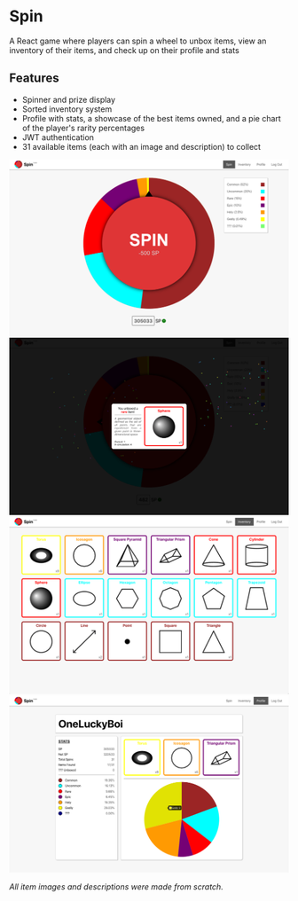 # Spin

A React game where players can spin a wheel to unbox items, view an inventory of their items, and check up on their profile and stats 

## Features
- Spinner and prize display
- Sorted inventory system
- Profile with stats, a showcase of the best items owned, and a pie chart of the player's rarity percentages 
- JWT authentication
- 31 available items (each with an image and description) to collect 

![Spin](project_images/Spin.png "Spin")
![Prize](project_images/Prize.png "Prize")
![Inventory](project_images/Inventory.png "Inventory")
![Profile](project_images/Profile.png "Profile")

*All item images and descriptions were made from scratch.*
